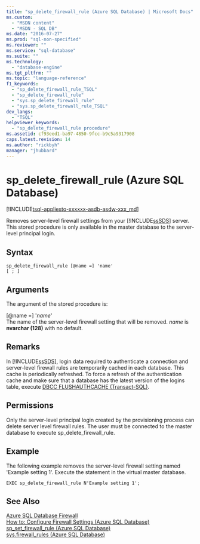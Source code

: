 ```yaml
---
title: "sp_delete_firewall_rule (Azure SQL Database) | Microsoft Docs"
ms.custom: 
  - "MSDN content"
  - "MSDN - SQL DB"
ms.date: "2016-07-27"
ms.prod: "sql-non-specified"
ms.reviewer: ""
ms.service: "sql-database"
ms.suite: ""
ms.technology: 
  - "database-engine"
ms.tgt_pltfrm: ""
ms.topic: "language-reference"
f1_keywords: 
  - "sp_delete_firewall_rule_TSQL"
  - "sp_delete_firewall_rule"
  - "sys.sp_delete_firewall_rule"
  - "sys.sp_delete_firewall_rule_TSQL"
dev_langs: 
  - "TSQL"
helpviewer_keywords: 
  - "sp_delete_firewall_rule procedure"
ms.assetid: cf93eed1-ba97-4850-9fcc-b9c5a9317908
caps.latest.revision: 14
ms.author: "rickbyh"
manager: "jhubbard"
---
```

# sp_delete_firewall_rule (Azure SQL Database)
[!INCLUDE[tsql-appliesto-xxxxxx-asdb-asdw-xxx_md](../../../relational-databases/reference/system-dynamic-management-views/includes/tsql-appliesto-xxxxxx-asdb-asdw-xxx-md.md)]

  Removes server-level firewall settings from your [!INCLUDE[ssSDS](../../../a9retired/includes/sssds-md.md)] server. This stored procedure is only available in the master database to the server-level principal login.  

  
## Syntax  
  
```  
sp_delete_firewall_rule [@name =] 'name' 
[ ; ] 
```  
  
## Arguments  
 The argument of the stored procedure is:  
  
 [@name =] '*name*'  
 The name of the server-level firewall setting that will be removed. *name* is **nvarchar (128)** with no default.  
  
## Remarks  
 In [!INCLUDE[ssSDS](../../../a9retired/includes/sssds-md.md)], login data required to authenticate a connection and server-level firewall rules are temporarily cached in each database. This cache is periodically refreshed. To force a refresh of the authentication cache and make sure that a database has the latest version of the logins table, execute [DBCC FLUSHAUTHCACHE &#40;Transact-SQL&#41;](../../../t-sql/database-console-commands/dbcc-flushauthcache-transact-sql.md).  
  
## Permissions  
 Only the server-level principal login created by the provisioning process can delete server level firewall rules. The user must be connected to the master database to execute sp_delete_firewall_rule.  
  
## Example  
 The following example removes the server-level firewall setting named 'Example setting 1'. Execute the statement in the virtual master database.  
  
```   
EXEC sp_delete_firewall_rule N'Example setting 1';   
```  
  
## See Also  
 [Azure SQL Database Firewall](https://azure.microsoft.com/documentation/articles/sql-database-firewall-configure/)   
 [How to: Configure Firewall Settings (Azure SQL Database)](https://azure.microsoft.com/documentation/articles/sql-database-configure-firewall-settings/)   
 [sp_set_firewall_rule &#40;Azure SQL Database&#41;](../../../relational-databases/reference/system-stored-procedures/sp-set-firewall-rule-azure-sql-database.md)   
 [sys.firewall_rules &#40;Azure SQL Database&#41;](../../../relational-databases/reference/system-catalog-views/sys.firewall-rules-azure-sql-database.md)  
  
  

